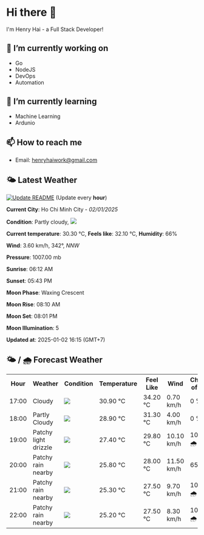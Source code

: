 # Hi there 👋

I'm Henry Hai - a Full Stack Developer!

## 🔭 I’m currently working on

- Go
- NodeJS
- DevOps
- Automation

## 🌱 I’m currently learning

- Machine Learning
- Ardunio

## 📫 How to reach me

- Email: <henryhaiwork@gmail.com>

## 🌤️ Latest Weather
[![Update README](https://github.com/henry0hai/henry0hai/actions/workflows/udpateReadme.yml/badge.svg)](https://github.com/henry0hai/henry0hai/actions/workflows/udpateReadme.yml)
(Update every **hour**)
<!-- CURRENT_WEATHER:START -->
**Current City**: Ho Chi Minh City - *02/01/2025*

**Condition**: Partly cloudy, <img src="https://cdn.weatherapi.com/weather/64x64/day/116.png"/>

**Current temperature**: 30.30 °C, **Feels like**: 32.10 °C, **Humidity**: 66%

**Wind**: 3.60 km/h, 342°, *NNW*

**Pressure**: 1007.00 mb

**Sunrise**: 06:12 AM

**Sunset**: 05:43 PM

**Moon Phase**: Waxing Crescent

**Moon Rise**: 08:10 AM

**Moon Set**: 08:01 PM

**Moon Illumination**: 5

**Updated at**: 2025-01-02 16:15 (GMT+7)<!-- CURRENT_WEATHER:END -->

## 🌤️ / 🌧️ Forecast Weather
<!-- FORECAST_WEATHER:START -->
<table>
		<tr>
			<th>Hour</th>
			<th>Weather</th>
			<th>Condition</th>
			<th>Temperature</th>
			<th>Feel Like</th>
			<th>Wind</th>
			<th>Chance of Rain</th>
		</tr>
				<tr>
					<td>17:00</td>
					<td>Cloudy </td>
					<td><img src='https://cdn.weatherapi.com/weather/64x64/day/119.png'/></td>
					<td>30.90 °C</td>
					<td>34.20 °C</td>
					<td>0.70 km/h</td>
					<td>0 %</td>
				</tr>
				<tr>
					<td>18:00</td>
					<td>Partly Cloudy </td>
					<td><img src='https://cdn.weatherapi.com/weather/64x64/night/116.png'/></td>
					<td>28.90 °C</td>
					<td>31.30 °C</td>
					<td>4.00 km/h</td>
					<td>0 %</td>
				</tr>
				<tr>
					<td>19:00</td>
					<td>Patchy light drizzle</td>
					<td><img src='https://cdn.weatherapi.com/weather/64x64/night/263.png'/></td>
					<td>27.40 °C</td>
					<td>29.80 °C</td>
					<td>10.10 km/h</td>
					<td>100 % 🌧️</td>
				</tr>
				<tr>
					<td>20:00</td>
					<td>Patchy rain nearby</td>
					<td><img src='https://cdn.weatherapi.com/weather/64x64/night/176.png'/></td>
					<td>25.80 °C</td>
					<td>28.00 °C</td>
					<td>11.50 km/h</td>
					<td>65 %</td>
				</tr>
				<tr>
					<td>21:00</td>
					<td>Patchy rain nearby</td>
					<td><img src='https://cdn.weatherapi.com/weather/64x64/night/176.png'/></td>
					<td>25.30 °C</td>
					<td>27.50 °C</td>
					<td>9.70 km/h</td>
					<td>100 % 🌧️</td>
				</tr>
				<tr>
					<td>22:00</td>
					<td>Patchy rain nearby</td>
					<td><img src='https://cdn.weatherapi.com/weather/64x64/night/176.png'/></td>
					<td>25.20 °C</td>
					<td>27.50 °C</td>
					<td>8.30 km/h</td>
					<td>100 % 🌧️</td>
				</tr>
</table>
<!-- FORECAST_WEATHER:END -->
